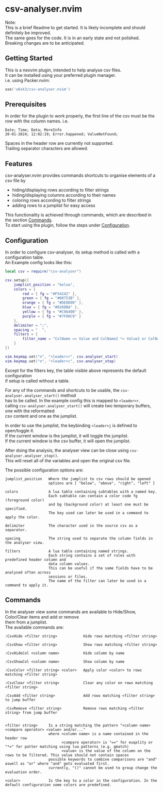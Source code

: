 # csv-analyser.nvim

Note:  
This is a brief Readme to get started. It is likely incomplete and should definitely be improved.  
The same goes for the code. It is in an early state and not polished. Breaking changes are to be anticipated.  

## Getting Started

This is a neovim plugin, intended to help analyse csv files.  
It can be installed using your preferred plugin manager.  
i.e. using Packer.nvim:  

``` lua
use('u6xk3/csv-analyser.nvim')
```

## Prerequisites

In order for the plugin to work properly, the first line of the csv must be the row with the column names.
i.e.
```
Date; Time; Data; MoreInfo
20-01-2024; 12:02:19; Error.happened; ValueNotFound;
```
Spaces in the header row are currently not supported.  
Trailing separator characters are allowed.  

## Features

csv-analyser.nvim provides commands shortcuts to organise elements of a csv file by  
- hiding/displaying rows according to filter strings
- hiding/displaying columns according to their names
- coloring rows according to filter strings
- adding rows to a jumplist for easy access

This functionality is achieved through commands, which are described in the section [Commands](#commands).  
To start using the plugin, follow the steps under [Configuration](#configuration).  

## Configuration

In order to configure csv-analyser, its setup method is called with a configuration table.  
An Example config looks like this:  

``` lua
local csv = require("csv-analyser")

csv.setup({
    jumplist_position = "below",
    colors = {
        red = { fg = "#F54242" },
        green = { fg = "#00753B" },
        orange = { fg = "#DE8D00" },
        blue = { fg = "#026DBA" },
        yellow = { fg = "#C9A400" },
        purple = { fg = "#7F00C9" }
    },
    delimiter = ";",
    spacing = "  ",
    filters = {
        filter_name = "ColName == Value and ColName2 *= Value2 or ColName3 == Value3"
    }
})

vim.keymap.set("n", "<leader>r", csv.analyser_start)
vim.keymap.set("n", "<leader>c", csv.analyser_stop)
```
Except for the filters key, the table visible above represents the default configuration  
if setup is called without a table.  

For any of the commands and shortcuts to be usable, the `csv-analyser.analyser_start()` method  
has to be called. In the example config this is mapped to `<leader>r`.  
calling `csv-analyser.analyser_start()` will create two temporary buffers, one with the reformatted  
csv content and one as the jumplist.  

In order to use the jumplist, the keybinding `<leader>j` is defined to open/toggle it.  
If the current window is the jumplist, it will toggle the jumplist.  
If the current window is the csv buffer, it will open the jumplist.  

After doing the analysis, the analyser view can be close using `csv-analyser.analyser_stop()`.  
This will reset all of the variables and open the original csv file.  

The possible configuration options are:  
```
jumplist_position   Where the jumplist to csv rows should be opened
                    options are [ "below", "above", "right", "left" ]

colors              A lua table containing subtables with a named key.
                    Each subtable can contain a color code fg (foreground color)  
                    and bg (background color) at least one must be specified.
                    The key used can later be used in a command to apply the color.

delimiter           The character used in the source csv as a separator.

spacing             The string used to separate the column fields in the analyser view.

filters             A lua table containing named strings.  
                    Each string contains a set of rules with predefined header column and  
                    data column values.  
                    This can be useful if the same fields have to be analysed often across  
                    sessions or files.
                    The name of the filter can later be used in a command to apply it.  
```

## Commands

In the analyser view some commands are available to Hide/Show, Color/Clear items and add or remove  
them from a jumplist.  
The available commands are:

```
:CsvHide <filter string>            Hide rows matching <filter string>  

:CsvShow <filter string>            Show rows matching <filter string>

:CsvHideCol <column name>           Hide column by name

:CsvShowCol <column name>           Show column by name

:CsvColor <filter string> <color>   Apply color <color> to rows matching <filter string>

:CsvClear <filter string>           Clear any color on rows matching <filter string>

:CsvAdd <filter string>             Add rows matching <filter string> to jump buffer

:CsvRemove <filter string>          Remove rows matching <filter string> from jump buffer


<filter string>     Is a string matching the pattern "<column name> <compare operator> <value> and/or..."  
                    where <column name> is a name contained in the header row
                          <compare operator> is "==" for euqality or "*=" for patter matching using lua patterns (e.g. gmatch)
                          <value> is the value of the column on the rows to be filtered. This value should not contain spaces
                    possible keywords to combine comparisons are "and" aswell as "or" where "and" gets evaluated first.
                    currently, "()" cannot be used to group change the evaluation order.

<color>             Is the key to a color in the configuration. In the default configuration some colors are predefined.
```

